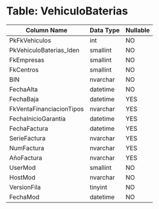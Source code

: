 # Table: VehiculoBaterias

| Column Name | Data Type | Nullable |
|-------------|-----------|----------|
| PkFkVehiculos | int | NO |
| PkVehiculoBaterias_Iden | smallint | NO |
| FkEmpresas | smallint | NO |
| FkCentros | smallint | NO |
| BIN | nvarchar | NO |
| FechaAlta | datetime | NO |
| FechaBaja | datetime | YES |
| FkVentaFinanciacionTipos | nvarchar | YES |
| FechaInicioGarantia | datetime | YES |
| FechaFactura | datetime | YES |
| SerieFactura | nvarchar | YES |
| NumFactura | nvarchar | YES |
| AñoFactura | nvarchar | YES |
| UserMod | smallint | NO |
| HostMod | nvarchar | NO |
| VersionFila | tinyint | NO |
| FechaMod | datetime | NO |
